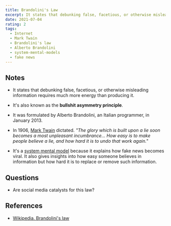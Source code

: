```yaml
---
title: Brandolini's Law
excerpt: It states that debunking false, facetious, or otherwise misleading information requires much more energy than producing it.
date: 2021-07-04
rating: 2
tags:
  - Internet
  - Mark Twain
  - Brandolini's law
  - Alberto Brandolini
  - system-mental-models
  - fake news
---
```


## Notes

- It states that debunking false, facetious, or otherwise misleading information requires much more energy than producing it.

- It's also known as the **bullshit asymmetry principle**.

- It was formulated by Alberto Brandolini, an Italian programmer, in January 2013.

- In 1906, [Mark Twain](https://en.wikipedia.org/wiki/Mark_Twain) dictated. _"The glory which is built upon a lie soon becomes a most unpleasant incumbrance... How easy is to make people believe a lie, and how hard it is to undo that work again."_

- It's a [system mental model](/zettelkasten/system-mental-models) because it explains how fake news becomes viral. It also gives insights into how easy someone believes in information but how hard it is to replace or remove such information.

## Questions

- Are social media catalysts for this law?

## References

- [Wikipedia. Brandolini's law](https://en.wikipedia.org/wiki/Brandolini%27s_law)

